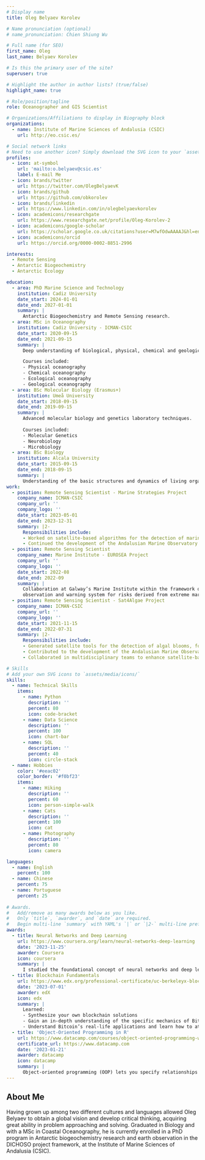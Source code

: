 ```yaml
---
# Display name
title: Oleg Belyaev Korolev

# Name pronunciation (optional)
# name_pronunciation: Chien Shiung Wu

# Full name (for SEO)
first_name: Oleg
last_name: Belyaev Korolev

# Is this the primary user of the site?
superuser: true

# Highlight the author in author lists? (true/false)
highlight_name: true

# Role/position/tagline
role: Oceanographer and GIS Scientist

# Organizations/Affiliations to display in Biography block
organizations:
  - name: Institute of Marine Sciences of Andalusia (CSIC)
    url: http://eo.csic.es/

# Social network links
# Need to use another icon? Simply download the SVG icon to your `assets/media/icons/` folder.
profiles:
  - icon: at-symbol
    url: 'mailto:o.belyaev@csic.es'
    label: E-mail Me
  - icon: brands/twitter
    url: https://twitter.com/OlegBelyaevK
  - icon: brands/github
    url: https://github.com/obkorolev
  - icon: brands/linkedin
    url: https://www.linkedin.com/in/olegbelyaevkorolev
  - icon: academicons/researchgate
    url: https://www.researchgate.net/profile/Oleg-Korolev-2
  - icon: academicons/google-scholar
    url: https://scholar.google.co.uk/citations?user=M7wfOdwAAAAJ&hl=en
  - icon: academicons/orcid
    url: https://orcid.org/0000-0002-8851-2996

interests:
  - Remote Sensing
  - Antarctic Biogeochemistry
  - Antarctic Ecology

education:
  - area: PhD Marine Science and Technology
    institution: Cadiz University
    date_start: 2024-01-01
    date_end: 2027-01-01
    summary: |
      Antarctic Biogeochemistry and Remote Sensing research.
  - area: MSc in Oceanography
    institution: Cadiz University - ICMAN-CSIC
    date_start: 2020-09-15
    date_end: 2021-09-15
    summary: |
      Deep understanding of biological, physical, chemical and geological processes in the coastal oceanic systems.

      Courses included:
      - Physical oceanography
      - Chemical oceanography
      - Ecological oceanography
      - Geological oceanography
  - area: BSc Molecular Biology (Erasmus+)
    institution: Umeå University
    date_start: 2018-09-15
    date_end: 2019-09-15
    summary: |
      Advanced molecular biology and genetics laboratory techniques.
    
      Courses included:
      - Molecular Genetics
      - Neurobiology
      - Microbiology
  - area: BSc Biology
    institution: Alcala University
    date_start: 2015-09-15
    date_end: 2018-09-15
    summary: |
      Understanding of the basic structures and dynamics of living organisms and its interactions with their environment.
work:
  - position: Remote Sensing Scientist - Marine Strategies Project
    company_name: ICMAN-CSIC
    company_url: ''
    company_logo: ''
    date_start: 2023-05-01
    date_end: 2023-12-31
    summary: |2-
      Responsibilities include:
      - Worked on satellite-based algorithms for the detection of marine heat events.
      - Continued the development of the Andalusian Marine Observatory.
  - position: Remote Sensing Scientist
    company_name: Marine Institute - EUROSEA Project
    company_url: ''
    company_logo: ''
    date_start: 2022-08
    date_end: 2022-09
    summary: |
      Collaboration at Galway’s Marine Institute within the framework of the EuroSea project for the development of an
      observation and warning system for risks derived from extreme marine events.
  - position: Remote Sensing Scientist - Sat4Algae Project
    company_name: ICMAN-CSIC
    company_url: ''
    company_logo: ''
    date_start: 2021-11-15
    date_end: 2022-07-31
    summary: |2-
      Responsibilities include:
      - Generated satellite tools for the detection of algal blooms, focusing on both macroalgae and microalgae.
      - Contributed to the development of the Andalusian Marine Observatory as part of the Sat4Algae project.
      - Collaborated in multidisciplinary teams to enhance satellite-based environmental monitoring capabilities.

# Skills
# Add your own SVG icons to `assets/media/icons/`
skills:
  - name: Technical Skills
    items:
      - name: Python
        description: ''
        percent: 80
        icon: code-bracket
      - name: Data Science
        description: ''
        percent: 100
        icon: chart-bar
      - name: SQL
        description: ''
        percent: 40
        icon: circle-stack
  - name: Hobbies
    color: '#eeac02'
    color_border: '#f0bf23'
    items:
      - name: Hiking
        description: ''
        percent: 60
        icon: person-simple-walk
      - name: Cats
        description: ''
        percent: 100
        icon: cat
      - name: Photography
        description: ''
        percent: 80
        icon: camera

languages:
  - name: English
    percent: 100
  - name: Chinese
    percent: 75
  - name: Portuguese
    percent: 25
    
# Awards.
#   Add/remove as many awards below as you like.
#   Only `title`, `awarder`, and `date` are required.
#   Begin multi-line `summary` with YAML's `|` or `|2-` multi-line prefix and indent 2 spaces below.
awards:
  - title: Neural Networks and Deep Learning
    url: https://www.coursera.org/learn/neural-networks-deep-learning
    date: '2023-11-25'
    awarder: Coursera
    icon: coursera
    summary: |
      I studied the foundational concept of neural networks and deep learning. By the end, I was familiar with the significant technological trends driving the rise of deep learning; build, train, and apply fully connected deep neural networks; implement efficient (vectorized) neural networks; identify key parameters in a neural network’s architecture; and apply deep learning to your own applications.
  - title: Blockchain Fundamentals
    url: https://www.edx.org/professional-certificate/uc-berkeleyx-blockchain-fundamentals
    date: '2023-07-01'
    awarder: edX
    icon: edx
    summary: |
      Learned:
      - Synthesize your own blockchain solutions
      - Gain an in-depth understanding of the specific mechanics of Bitcoin
      - Understand Bitcoin’s real-life applications and learn how to attack and destroy Bitcoin, Ethereum, smart contracts and Dapps, and alternatives to Bitcoin’s Proof-of-Work consensus algorithm
  - title: 'Object-Oriented Programming in R'
    url: https://www.datacamp.com/courses/object-oriented-programming-with-s3-and-r6-in-r
    certificate_url: https://www.datacamp.com
    date: '2023-01-21'
    awarder: datacamp
    icon: datacamp
    summary: |
      Object-oriented programming (OOP) lets you specify relationships between functions and the objects that they can act on, helping you manage complexity in your code. This is an intermediate level course, providing an introduction to OOP, using the S3 and R6 systems. S3 is a great day-to-day R programming tool that simplifies some of the functions that you write. R6 is especially useful for industry-specific analyses, working with web APIs, and building GUIs.
---
```


## About Me

Having grown up among two different cultures and languages allowed Oleg Belyaev to obtain a global vision and develop critical thinking, acquiring great ability in problem approaching and solving. Graduated in Biology and with a MSc in Coastal Oceanography, he is currently enrolled in a PhD program in Antarctic biogeochemistry research and earth observation in the DICHOSO project framework, at the Institute of Marine Sciences of Andalusia (CSIC).

